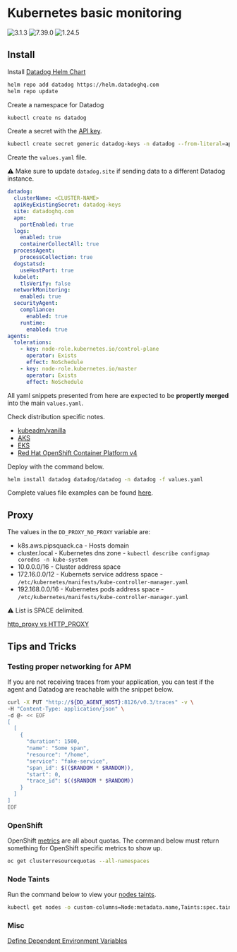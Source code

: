 # Kubernetes basic monitoring

![3.1.3](https://img.shields.io/badge/Datadog%20chart-3.1.3-632ca6?labelColor=f0f0f0&logo=Helm&logoColor=0f1689)
![7.39.0](https://img.shields.io/badge/Agent-7.39.0-632ca6?&labelColor=f0f0f0&logo=Datadog&logoColor=632ca6)
![1.24.5](https://img.shields.io/badge/Kubernetes-1.24.5-326ce5?labelColor=f0f0f0&logo=Kubernetes&logoColor=326ce5)

## Install

Install [Datadog Helm Chart](https://github.com/DataDog/helm-charts/tree/master/charts/datadog)

```bash
helm repo add datadog https://helm.datadoghq.com
helm repo update
```

Create a namespace for Datadog

```bash
kubectl create ns datadog
```

Create a secret with the [API key](https://app.datadoghq.com/organization-settings/api-keys).

```bash
kubectl create secret generic datadog-keys -n datadog --from-literal=api-key=<API-KEY>
```

Create the `values.yaml` file.

:warning: Make sure to update `datadog.site` if sending data to a different Datadog instance.

```yaml
datadog:
  clusterName: <CLUSTER-NAME>
  apiKeyExistingSecret: datadog-keys
  site: datadoghq.com
  apm:
    portEnabled: true
  logs:
    enabled: true
    containerCollectAll: true
  processAgent:
    processCollection: true
  dogstatsd:
    useHostPort: true
  kubelet:
    tlsVerify: false
  networkMonitoring:
    enabled: true
  securityAgent:
    compliance:
      enabled: true
    runtime:
      enabled: true
agents:
  tolerations:
    - key: node-role.kubernetes.io/control-plane
      operator: Exists
      effect: NoSchedule
    - key: node-role.kubernetes.io/master
      operator: Exists
      effect: NoSchedule
```

All yaml snippets presented from here are expected to be **propertly merged** into the main `values.yaml`.

Check distribution specific notes.  

- [kubeadm/vanilla](kubeadm.md)
- [AKS](aks.md)
- [EKS](eks.md)
- [Red Hat OpenShift Container Platform v4](openshift4.md)

 Deploy with the command below.

```bash
helm install datadog datadog/datadog -n datadog -f values.yaml
```

Complete values file examples can be found [here](examples).

## Proxy

The values in the `DD_PROXY_NO_PROXY` variable are:

- k8s.aws.pipsquack.ca - Hosts domain
- cluster.local - Kubernetes dns zone - `kubectl describe configmap coredns -n kube-system`
- 10.0.0.0/16 - Cluster address space
- 172.16.0.0/12 - Kubernets service address space - `/etc/kubernetes/manifests/kube-controller-manager.yaml`
- 192.168.0.0/16 - Kubernetes pods address space - `/etc/kubernetes/manifests/kube-controller-manager.yaml`

:warning: List is SPACE delimited.

[http_proxy vs HTTP_PROXY](https://about.gitlab.com/blog/2021/01/27/we-need-to-talk-no-proxy/)

## Tips and Tricks

### Testing proper networking for APM

If you are not receiving traces from your application, you can test if the agent and Datadog are reachable with the snippet below.

```bash
curl -X PUT "http://${DD_AGENT_HOST}:8126/v0.3/traces" -v \
-H "Content-Type: application/json" \
-d @- << EOF
[
  [
    {
      "duration": 1500,
      "name": "Some span",
      "resource": "/home",
      "service": "fake-service",
      "span_id": $(($RANDOM * $RANDOM)),
      "start": 0,
      "trace_id": $(($RANDOM * $RANDOM))
    }
  ]
]
EOF
```

### OpenShift

OpenShift [metrics](https://docs.datadoghq.com/integrations/openshift/#metrics) are all about quotas.  The command below must return something for OpenShift specific metrics to show up.

```bash
oc get clusterresourcequotas --all-namespaces
```

### Node Taints

Run the command below to view your [nodes taints](https://kubernetes.io/docs/concepts/scheduling-eviction/taint-and-toleration/).

```bash
kubectl get nodes -o custom-columns=Node:metadata.name,Taints:spec.taints
```

### Misc

[Define Dependent Environment Variables](https://kubernetes.io/docs/tasks/inject-data-application/define-interdependent-environment-variables/)

